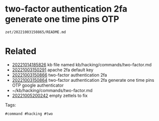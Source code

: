 # two-factor authentication 2fa generate one time pins OTP

` zet/20221003150865/README.md `

# Related

- [20221014185826](/zet/20221014185826/README.md) kb file named kb/hacking/commands/two-factor.md
- [20221003150291](/zet/20221003150291/README.md) apache 2fa default key
- [20221003150866](/zet/20221003150866/README.md) two-factor authentication 2fa
- [20221003150864](/zet/20221003150864/README.md) two-factor authentication 2fa generate one time pins OTP google authenticator
- ~/kb/hacking/commands/two-factor.md
- [20221005200242](/zet/20221005200242/README.md) empty zettels to fix

Tags:

    #command #hacking #two 
